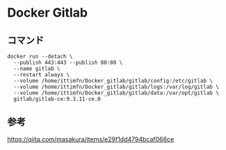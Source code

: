 # Docker Gitlab

## コマンド
```
docker run --detach \
  --publish 443:443 --publish 80:80 \
  --name gitlab \
  --restart always \
  --volume /home/ittimfn/Docker_gitlab/gitlab/config:/etc/gitlab \
  --volume /home/ittimfn/Docker_gitlab/gitlab/logs:/var/log/gitlab \
  --volume /home/ittimfn/Docker_gitlab/gitlab/data:/var/opt/gitlab \
  gitlab/gitlab-ce:9.3.11-ce.0
```


## 参考
https://qiita.com/masakura/items/e29f1dd4794bcaf066ce
